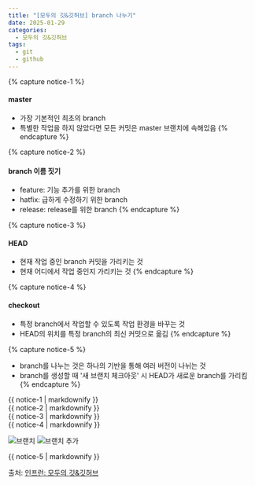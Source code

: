 ```yaml
---
title: "[모두의 깃&깃허브] branch 나누기"
date: 2025-01-29
categories:
  - 모두의 깃&깃허브
tags:
  - git
  - github
---
```


{% capture notice-1 %}
#### master

* 가장 기본적인 최초의 branch
* 특별한 작업을 하지 않았다면 모든 커밋은 master 브랜치에 속해있음
{% endcapture %}

{% capture notice-2 %}
#### branch 이름 짓기

* feature: 기능 추가를 위한 branch
* hatfix: 급하게 수정하기 위한 branch
* release: release를 위한 branch
{% endcapture %}

{% capture notice-3 %}
#### HEAD

* 현재 작업 중인 branch 커밋을 가리키는 것
* 현재 어디에서 작업 중인지 가리키는 것
{% endcapture %}

{% capture notice-4 %}
#### checkout

* 특정 branch에서 작업할 수 있도록 작업 환경을 바꾸는 것
* HEAD의 위치를 특정 branch의 최신 커밋으로 옮김
{% endcapture %}

{% capture notice-5 %}
* branch를 나누는 것은 하나의 기반을 통해 여러 버전이 나뉘는 것
* branch를 생성할 때 '새 브랜치 체크아웃' 시 HEAD가 새로운 branch를 가리킴
{% endcapture %}

<div class="notice">
  {{ notice-1 | markdownify }}
</div>

<div class="notice">
  {{ notice-2 | markdownify }}
</div>

<div class="notice">
  {{ notice-3 | markdownify }}
</div>

<div class="notice">
  {{ notice-4 | markdownify }}
</div>

![브랜치](https://github.com/user-attachments/assets/80663f3a-f847-476a-b517-af178438f5f5)
![브랜치 추가](https://github.com/user-attachments/assets/c7758c01-20f2-4bf7-9123-78210aad1e4f)
<div class="notice">
  {{ notice-5 | markdownify }}
</div>

출처: [인프런: 모두의 깃&깃허브][source]

[source]: https://www.inflearn.com/course/%EB%AA%A8%EB%91%90%EC%9D%98-%EA%B9%83-%EA%B9%83%ED%97%88%EB%B8%8C/dashboard
